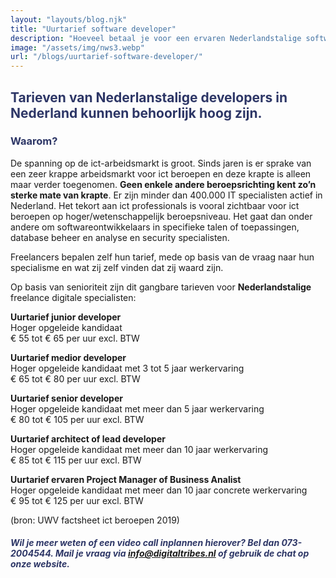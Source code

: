 ```yaml
---
layout: "layouts/blog.njk"
title: "Uurtarief software developer"
description: "Hoeveel betaal je voor een ervaren Nederlandstalige software developer"
image: "/assets/img/nws3.webp"
url: "/blogs/uurtarief-software-developer/"
---
```


## <span style="color:#2d3666;">Tarieven van Nederlanstalige developers in Nederland kunnen behoorlijk hoog zijn. 
### <span style="color:#2d3666;">Waarom?

De spanning op de ict-arbeidsmarkt is groot. Sinds jaren is er sprake van een zeer krappe arbeidsmarkt voor ict beroepen en deze krapte is alleen
maar verder toegenomen. __Geen enkele andere beroepsrichting kent zo’n sterke mate van krapte__.  Er zijn minder dan 400.000 IT specialisten actief in Nederland.
Het tekort aan ict professionals is vooral zichtbaar voor ict beroepen op hoger/wetenschappelijk beroepsniveau. Het gaat dan onder andere om softwareontwikkelaars in
specifieke talen of toepassingen, database beheer en analyse en security specialisten. 

Freelancers bepalen zelf hun tarief, mede op basis van de vraag naar hun specialisme en wat zij zelf vinden dat zij waard zijn.

Op basis van senioriteit zijn dit gangbare tarieven voor __Nederlandstalige__ freelance digitale specialisten:

__Uurtarief junior developer__  
Hoger opgeleide kandidaat  
€ 55 tot € 65 per uur excl. BTW

__Uurtarief medior developer__  
Hoger opgeleide kandidaat met 3 tot 5 jaar werkervaring  
€ 65 tot € 80 per uur excl. BTW

__Uurtarief senior developer__  
Hoger opgeleide kandidaat met meer dan 5 jaar werkervaring  
€ 80 tot € 105 per uur excl. BTW

__Uurtarief architect of lead developer__  
Hoger opgeleide kandidaat met meer dan 10 jaar werkervaring  
€ 85 tot € 115 per uur excl. BTW

__Uurtarief ervaren Project Manager of Business Analist__  
Hoger opgeleide kandidaat met meer dan 10 jaar concrete werkervaring  
€ 95 tot € 125 per uur excl. BTW

(bron: UWV factsheet ict beroepen 2019)

##### <span style="color:#2d3666;">Wil je meer weten of een video call inplannen hierover? Bel dan 073-2004544. Mail je vraag via <a href="mailto:info@digitaltribes.nl">info@digitaltribes.nl</a> of gebruik de chat op onze website.</span>